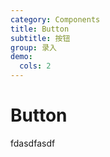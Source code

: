 ```yaml
---
category: Components
title: Button
subtitle: 按钮
group: 录入
demo:
  cols: 2
---
```


# Button
fdasdfasdf

<!-- ```jsx
import { Button } from 'future-ui';

export default () => <Button title="Hello dumi!" />
``` -->